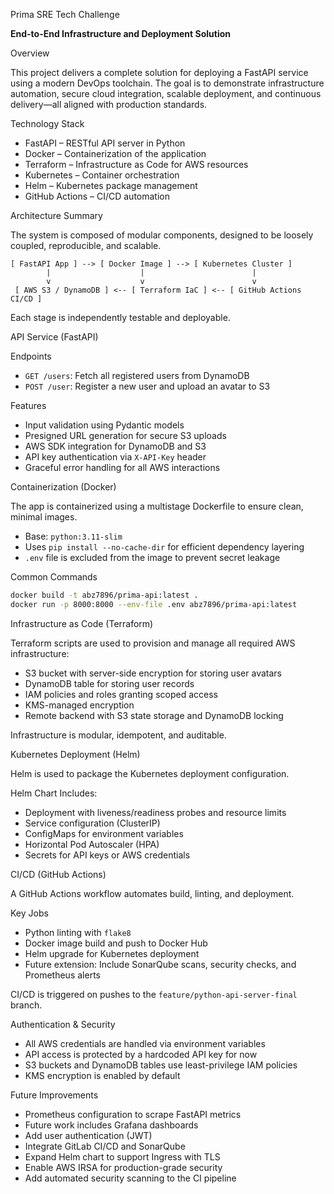  Prima SRE Tech Challenge

**End-to-End Infrastructure and Deployment Solution**



 Overview

This project delivers a complete solution for deploying a FastAPI service using a modern DevOps toolchain. The goal is to demonstrate infrastructure automation, secure cloud integration, scalable deployment, and continuous delivery—all aligned with production standards.



 Technology Stack

* FastAPI – RESTful API server in Python
* Docker – Containerization of the application
* Terraform – Infrastructure as Code for AWS resources
* Kubernetes – Container orchestration
* Helm – Kubernetes package management
* GitHub Actions – CI/CD automation



 Architecture Summary

The system is composed of modular components, designed to be loosely coupled, reproducible, and scalable.

```
[ FastAPI App ] --> [ Docker Image ] --> [ Kubernetes Cluster ]
        |                    |                        |
        v                    v                        v
 [ AWS S3 / DynamoDB ] <-- [ Terraform IaC ] <-- [ GitHub Actions CI/CD ]
```

Each stage is independently testable and deployable.



 API Service (FastAPI)

 Endpoints

* `GET /users`: Fetch all registered users from DynamoDB
* `POST /user`: Register a new user and upload an avatar to S3

 Features

* Input validation using Pydantic models
* Presigned URL generation for secure S3 uploads
* AWS SDK integration for DynamoDB and S3
* API key authentication via `X-API-Key` header
* Graceful error handling for all AWS interactions



 Containerization (Docker)

The app is containerized using a multistage Dockerfile to ensure clean, minimal images.

* Base: `python:3.11-slim`
* Uses `pip install --no-cache-dir` for efficient dependency layering
* `.env` file is excluded from the image to prevent secret leakage

 Common Commands

```bash
docker build -t abz7896/prima-api:latest .
docker run -p 8000:8000 --env-file .env abz7896/prima-api:latest
```



 Infrastructure as Code (Terraform)

Terraform scripts are used to provision and manage all required AWS infrastructure:

* S3 bucket with server-side encryption for storing user avatars
* DynamoDB table for storing user records
* IAM policies and roles granting scoped access
* KMS-managed encryption
* Remote backend with S3 state storage and DynamoDB locking

Infrastructure is modular, idempotent, and auditable.



 Kubernetes Deployment (Helm)

Helm is used to package the Kubernetes deployment configuration.

 Helm Chart Includes:

* Deployment with liveness/readiness probes and resource limits
* Service configuration (ClusterIP)
* ConfigMaps for environment variables
* Horizontal Pod Autoscaler (HPA)
* Secrets for API keys or AWS credentials 



 CI/CD (GitHub Actions)

A GitHub Actions workflow automates build, linting, and deployment.

 Key Jobs

* Python linting with `flake8`
* Docker image build and push to Docker Hub
* Helm upgrade for Kubernetes deployment
* Future extension: Include SonarQube scans, security checks, and Prometheus alerts

CI/CD is triggered on pushes to the `feature/python-api-server-final` branch.



 Authentication & Security

* All AWS credentials are handled via environment variables
* API access is protected by a hardcoded API key for now
* S3 buckets and DynamoDB tables use least-privilege IAM policies
* KMS encryption is enabled by default



 Future Improvements

* Prometheus configuration to scrape FastAPI metrics
* Future work includes Grafana dashboards
* Add user authentication (JWT)
* Integrate GitLab CI/CD and SonarQube
* Expand Helm chart to support Ingress with TLS
* Enable AWS IRSA for production-grade security
* Add automated security scanning to the CI pipeline


